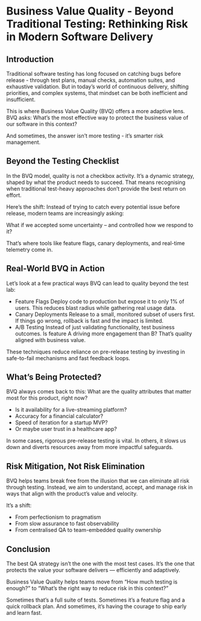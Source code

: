 # Business Value Quality - Beyond Traditional Testing: Rethinking Risk in Modern Software Delivery

## Introduction
Traditional software testing has long focused on catching bugs before release - through test plans, manual checks, automation suites, and exhaustive validation. But in today’s world of continuous delivery, shifting priorities, and complex systems, that mindset can be both inefficient and insufficient.

This is where Business Value Quality (BVQ) offers a more adaptive lens. BVQ asks: What’s the most effective way to protect the business value of our software in this context?

And sometimes, the answer isn’t more testing - it’s smarter risk management.

## Beyond the Testing Checklist
In the BVQ model, quality is not a checkbox activity. It’s a dynamic strategy, shaped by what the product needs to succeed. That means recognising when traditional test-heavy approaches don’t provide the best return on effort.

Here’s the shift: Instead of trying to catch every potential issue before release, modern teams are increasingly asking:

What if we accepted some uncertainty – and controlled how we respond to it?

That’s where tools like feature flags, canary deployments, and real-time telemetry come in.

## Real-World BVQ in Action
Let’s look at a few practical ways BVQ can lead to quality beyond the test lab:
- Feature Flags Deploy code to production but expose it to only 1% of users. This reduces blast radius while gathering real usage data.
- Canary Deployments Release to a small, monitored subset of users first. If things go wrong, rollback is fast and the impact is limited.
- A/B Testing Instead of just validating functionality, test business outcomes. Is feature A driving more engagement than B? That’s quality aligned with business value.

These techniques reduce reliance on pre-release testing by investing in safe-to-fail mechanisms and fast feedback loops.

## What’s Being Protected?
BVQ always comes back to this: What are the quality attributes that matter most for this product, right now?
- Is it availability for a live-streaming platform?
- Accuracy for a financial calculator?
- Speed of iteration for a startup MVP?
- Or maybe user trust in a healthcare app?

In some cases, rigorous pre-release testing is vital. In others, it slows us down and diverts resources away from more impactful safeguards.

## Risk Mitigation, Not Risk Elimination
BVQ helps teams break free from the illusion that we can eliminate all risk through testing. Instead, we aim to understand, accept, and manage risk in ways that align with the product’s value and velocity.

It’s a shift:
- From perfectionism to pragmatism
- From slow assurance to fast observability
- From centralised QA to team-embedded quality ownership

## Conclusion
The best QA strategy isn’t the one with the most test cases. It’s the one that protects the value your software delivers — efficiently and adaptively.

Business Value Quality helps teams move from “How much testing is enough?” to “What’s the right way to reduce risk in this context?”

Sometimes that’s a full suite of tests. Sometimes it’s a feature flag and a quick rollback plan. And sometimes, it’s having the courage to ship early and learn fast.